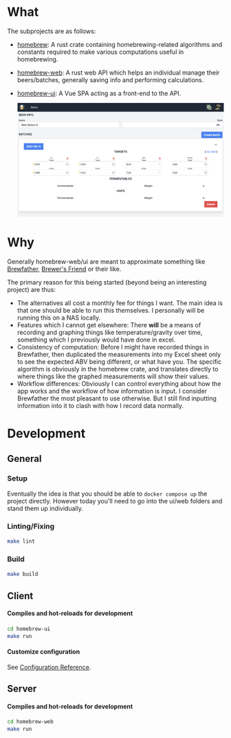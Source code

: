 # What

The subprojects are as follows:

- [homebrew](./homebrew): A rust crate containing homebrewing-related algorithms and constants
  required to make various computations useful in homebrewing.

- [homebrew-web](./homebrew-web): A rust web API which helps an individual manage their
  beers/batches, generally saving info and performing calculations.

- [homebrew-ui](./homebrew-ui): A Vue SPA acting as a front-end to the API.

  ![Showcase](./media/showcase.png)

# Why

Generally homebrew-web/ui are meant to approximate something like [Brewfather](brewfather.app/),
[Brewer's Friend](https://www.brewersfriend.com/) or their like.

The primary reason for this being started (beyond being an interesting project) are thus:

- The alternatives all cost a monthly fee for things I want. The main idea is that one should be
  able to run this themselves. I personally will be running this on a NAS locally.
- Features which I cannot get elsewhere: There **will** be a means of recording and graphing things
  like temperature/gravity over time, something which I previously would have done in excel.
- Consistency of computation: Before I might have recorded things in Brewfather, then duplicated the
  measurements into my Excel sheet only to see the expected ABV being different, or what have you.
  The specific algorithm is obviously in the homebrew crate, and translates directly to where things
  like the graphed measurements will show their values.
- Workflow differences: Obviously I can control everything about how the app works and the workflow
  of how information is input. I consider Brewfather the most pleasant to use otherwise. But I still
  find inputting information into it to clash with how I record data normally.

# Development

## General

### Setup

Eventually the idea is that you should be able to `docker compose up` the project directly. However
today you'll need to go into the ui/web folders and stand them up individually.

### Linting/Fixing

``` bash
make lint
```

### Build

``` bash
make build
```

## Client

#### Compiles and hot-reloads for development

``` bash
cd homebrew-ui
make run
```

#### Customize configuration

See [Configuration Reference](https://cli.vuejs.org/config/).

## Server

#### Compiles and hot-reloads for development

``` bash
cd homebrew-web
make run
```
